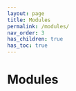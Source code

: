 ```yaml
---
layout: page
title: Modules
permalink: /modules/
nav_order: 3
has_children: true
has_toc: true
---
```



# Modules